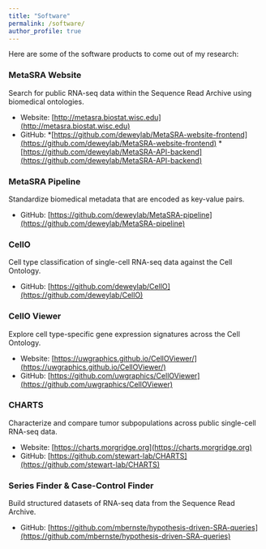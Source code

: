 ```yaml
---
title: "Software"
permalink: /software/
author_profile: true
---
```


Here are some of the software products to come out of my research:

### MetaSRA Website

Search for public RNA-seq data within the Sequence Read Archive using biomedical ontologies.

* Website: [http://metasra.biostat.wisc.edu](http://metasra.biostat.wisc.edu)
* GitHub: 
    *[https://github.com/deweylab/MetaSRA-website-frontend](https://github.com/deweylab/MetaSRA-website-frontend)
    *[https://github.com/deweylab/MetaSRA-API-backend](https://github.com/deweylab/MetaSRA-API-backend)
 
### MetaSRA Pipeline

Standardize biomedical metadata that are encoded as key-value pairs.

* GitHub: [https://github.com/deweylab/MetaSRA-pipeline](https://github.com/deweylab/MetaSRA-pipeline)


### CellO

Cell type classification of single-cell RNA-seq data against the Cell Ontology.

* GitHub: [https://github.com/deweylab/CellO](https://github.com/deweylab/CellO)

### CellO Viewer

Explore cell type-specific gene expression signatures across the Cell Ontology.

* Website: [https://uwgraphics.github.io/CellOViewer/](https://uwgraphics.github.io/CellOViewer/)
* GitHub: [https://github.com/uwgraphics/CellOViewer](https://github.com/uwgraphics/CellOViewer)

### CHARTS

Characterize and compare tumor subpopulations across public single-cell RNA-seq data.

* Website: [https://charts.morgridge.org](https://charts.morgridge.org)
* GitHub: [https://github.com/stewart-lab/CHARTS](https://github.com/stewart-lab/CHARTS)

### Series Finder & Case-Control Finder

Build structured datasets of RNA-seq data from the Sequence Read Archive.

* GitHub: [https://github.com/mbernste/hypothesis-driven-SRA-queries](https://github.com/mbernste/hypothesis-driven-SRA-queries)

